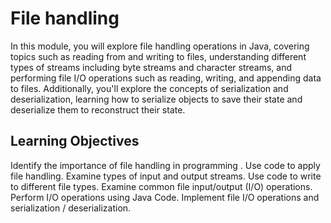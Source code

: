 <h1>File handling</h1>
<p>In this module, you will explore file handling operations in Java, covering topics such as reading from and writing to files,
  understanding different types of streams including byte streams and character streams, and performing file I/O operations such as reading,
  writing, and appending data to files. Additionally, you'll explore the concepts of serialization and deserialization, learning how to
  serialize objects to save their state and deserialize them to reconstruct their state.</p>
<h2>Learning Objectives</h2>
Identify the importance of file handling in programming .
Use code to apply file handling.
Examine types of input and output streams.
Use code to write to different file types.
Examine common file input/output (I/O) operations.
Perform I/O operations using Java Code.
Implement file I/O operations and serialization / deserialization.
